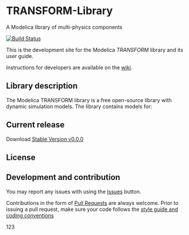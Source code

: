 # TRANSFORM-Library
A Modelica library of multi-physics components

[![Build Status](https://travis-ci.org/ORNL-TRANSFORM/TRANSFORM-Library.svg?branch=master)](https://travis-ci.org/ORNL-TRANSFORM/TRANSFORM-Library)

This is the development site for the Modelica _TRANSFORM_ library and its user guide.

Instructions for developers are available on the [wiki](https://github.com/ORNL-TRANSFORM/TRANSFORM-Library/wiki).

## Library description

The Modelica TRANSFORM library is a free open-source library with dynamic simulation models. The library contains models for:

## Current release

Download [Stable Version v0.0.0]()

## License

## Development and contribution
You may report any issues with using the [Issues](https://github.com/ORNL-TRANSFORM/TRANSFORM-Library/issues) button.

Contributions in the form of [Pull Requests](https://github.com/ORNL-TRANSFORM/TRANSFORM-Library/pulls) are always welcome.
Prior to issuing a pull request, make sure your code follows the [style guide and coding conventions]()

123
